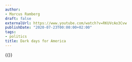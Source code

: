 ```yaml
---
author:
- Marcus Ramberg
draft: false
externalUrl: https://www.youtube.com/watch?v=RKUVcAo3Cvw
publishDate: "2020-07-23T00:00:00+02:00"
tags:
- politics
title: Dark days for America
---
```


{{<youtube RKUVcAo3Cvw>}}
